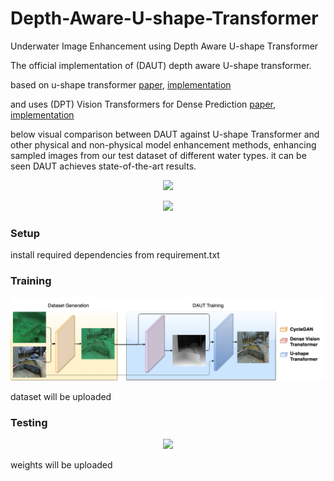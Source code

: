 # Depth-Aware-U-shape-Transformer
Underwater Image Enhancement using Depth Aware U-shape Transformer


The official implementation of (DAUT) depth aware U-shape transformer.


based on u-shape transformer  [paper](https://arxiv.org/abs/2111.11843), [implementation](https://github.com/LintaoPeng/U-shape_Transformer_for_Underwater_Image_Enhancement)

and uses (DPT) Vision Transformers for Dense Prediction
[paper](https://arxiv.org/abs/2103.13413
), [implementation](https://github.com/isl-org/DPT)


below visual comparison between DAUT against U-shape Transformer and other physical and non-physical model enhancement methods, enhancing sampled images from our test dataset of different water types. it can be seen DAUT achieves state-of-the-art results.

<p align="center">
  <img width="800" src="./figs/f5">
</p>

<p align="center">
  <img width="800" src="./figs/f4">
</p>


### Setup 
install required dependencies from requirement.txt 

### Training
<p align="center">
  <img width="800" src="./figs/f2.png">
</p>

dataset will be uploaded


### Testing 
<p align="center">
  <img width="800" src="./figs/f1">
</p>

 weights will be uploaded

